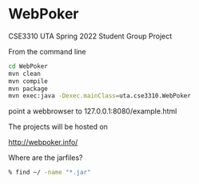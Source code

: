 # WebPoker
CSE3310 UTA Spring 2022 Student Group Project


From the command line
```bash
cd WebPoker
mvn clean
mvn compile
mvn package
mvn exec:java -Dexec.mainClass=uta.cse3310.WebPoker
```
point a webbrowser to 127.0.0.1:8080/example.html

The projects will be hosted on

http://webpoker.info/


Where are the jarfiles?
```bash
% find ~/ -name "*.jar"
```
